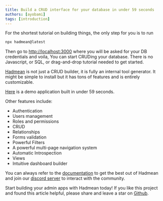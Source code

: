 ```yaml
---
title: Build a CRUD interface for your database in under 59 seconds
authors: [ayobami]
tags: [introduction]
---
```


For the shortest tutorial on building things, the only step for you is to run

```js
npx hadmean@latest
```

Then go to [http://localhost:3000](http://localhost:3000) where you will be asked for your DB credentials and voila, You can start CRUDing your database. There is no Javascript, or SQL, or drag-and-drop tutorial needed to get started.

[Hadmean](https://github.com/hadmean/hadmean) is not just a CRUD builder, it is fully an internal tool generator. It might be simple to install but it has tons of features and is entirely customizable.

[Here](https://hadmean-demo.up.railway.app/) is a demo application built in under 59 seconds.

Other features include:
- Authentication
- Users management
- Roles and permissions
- CRUD
- Relationships
- Forms validation
- Powerful Filters
- A powerful multi-page navigation system
- Automatic Introspection
- Views
- Intuitive dashboard builder

You can always refer to the [documentation](https://hadmean.github.io/hadmean/docs/intro) to get the best out of Hadmean and join our [discord server](https://discord.gg/aV6DxwXhzN) to interact with the community.

Start building your admin apps with Hadmean today! If you like this project and found this article helpful, please share and leave a star on [Github](https://github.com/hadmean/hadmean).